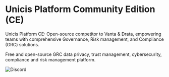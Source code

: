 # Unicis Platform Community Edition (CE)

Unicis Platform CE: Open-source competitor to Vanta & Drata, empowering teams with comprehensive Governance, Risk management, and Compliance (GRC) solutions.

Free and open-source GRC data privacy, trust management, cybersecurity, compliance and risk management platform.

![Discord](https://img.shields.io/discord/1160522860398379019)

